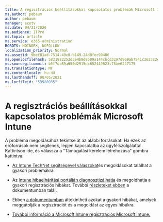 ```yaml
---
title: A regisztrációs beállításokkal kapcsolatos problémák Microsoft Intune
ms.author: pebaum
author: pebaum
manager: scotv
ms.date: 04/21/2020
ms.audience: ITPro
ms.topic: article
ms.service: o365-administration
ROBOTS: NOINDEX, NOFOLLOW
localization_priority: Normal
ms.assetid: 9bef81ad-7514-49c8-b149-24d8fec90486
ms.openlocfilehash: 5821982252d3e4b8d8b09a144cbcd3297d969ab7541c262cc2ef7d85a2f4eaae
ms.sourcegitcommit: b5f7da89a650d2915dc652449623c78be6247175
ms.translationtype: MT
ms.contentlocale: hu-HU
ms.lasthandoff: 08/05/2021
ms.locfileid: "53980935"
---
```

# <a name="troubleshoot-issues-with-enrollment-options-microsoft-intune"></a>A regisztrációs beállításokkal kapcsolatos problémák Microsoft Intune

A probléma megoldásához tekintse át az alábbi forrásokat. Ha ezek az erőforrások nem segítenek, [](https://portal.azure.com/#blade/Microsoft_Intune_DeviceSettings/ExtensionLandingBlade/help) lépjen kapcsolatba az ügyfélszolgálattal. Kattintson ide, és válassza a "Támogatási kérelem létrehozása" gombra kattintva. 
  
- [Az Intune TechNet segítségével válaszokat](https://social.technet.microsoft.com/Forums/home?category=microsoftintune&amp;filter=alltypes&amp;sort=lastpostdesc)és megoldásokat találhat a gyakori problémákra.
    
- Az [Intune hibaelhárítási portálján diagnosztizálhatja](https://devicemanagement.microsoft.com/#blade/Microsoft_Intune_DeviceSettings/TroubleshootBlade) és megoldhatja a gyakori regisztrációs hibákat. További [részleteket ebben](https://docs.microsoft.com/intune/help-desk-operators) a dokumentumban talál. 
    
- Ebben [a dokumentumban](https://docs.microsoft.com/troubleshoot/mem/intune/troubleshoot-device-enrollment-in-intune) áttekintheti azokat a gyakori hibákat, amelyek meggátolják a regisztrációt és a megoldást az egyes hibákra. 
    
- [További információ a Microsoft Intune regisztrációs Microsoft Intune.](https://docs.microsoft.com/intune/enrollment-options)
    

